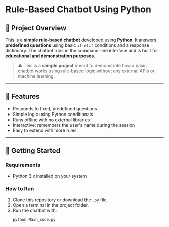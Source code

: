 # Rule-Based Chatbot Using Python

## 📌 Project Overview

This is a **simple rule-based chatbot** developed using **Python**. It answers **predefined questions** using basic `if-elif` conditions and a response dictionary. The chatbot runs in the command-line interface and is built for **educational and demonstration purposes**.

> ⚠️ This is a **sample project** meant to demonstrate how a basic chatbot works using rule-based logic without any external APIs or machine learning.

---

## 🧠 Features

- Responds to fixed, predefined questions
- Simple logic using Python conditionals
- Runs offline with no external libraries
- Interactive: remembers the user's name during the session
- Easy to extend with more rules

---

## 🚀 Getting Started

### Requirements
- Python 3.x installed on your system

### How to Run
1. Clone this repository or download the `.py` file.
2. Open a terminal in the project folder.
3. Run the chatbot with:
   ```bash
   python Main_code.py
